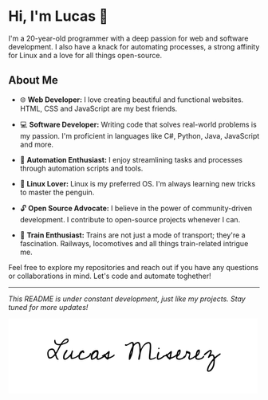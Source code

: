 # Hi, I'm Lucas 👋

I'm a 20-year-old programmer with a deep passion for web and software development. I also have a knack for automating processes, a strong affinity for Linux and a love for all things open-source.

## About Me

- 🌐 **Web Developer:** I love creating beautiful and functional websites. HTML, CSS and JavaScript are my best friends.

- 💻 **Software Developer:** Writing code that solves real-world problems is my passion. I'm proficient in languages like C#, Python, Java, JavaScript and more.

- 🤖 **Automation Enthusiast:** I enjoy streamlining tasks and processes through automation scripts and tools.

- 🐧 **Linux Lover:** Linux is my preferred OS. I'm always learning new tricks to master the penguin.

- 🔓 **Open Source Advocate:** I believe in the power of community-driven development. I contribute to open-source projects whenever I can.

- 🚆 **Train Enthusiast:** Trains are not just a mode of transport; they're a fascination. Railways, locomotives and all things train-related intrigue me.
  

Feel free to explore my repositories and reach out if you have any questions or collaborations in mind. Let's code and automate toghether!

---

*This README is under constant development, just like my projects. Stay tuned for more updates!*

![signature](signature.png)
